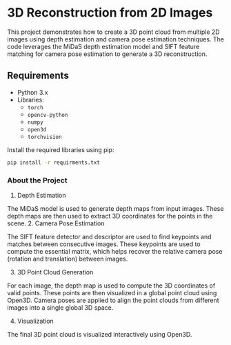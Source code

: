 # 3D Reconstruction from 2D Images

This project demonstrates how to create a 3D point cloud from multiple 2D images using depth estimation and camera pose estimation techniques. The code leverages the MiDaS depth estimation model and SIFT feature matching for camera pose estimation to generate a 3D reconstruction.

## Requirements

- Python 3.x
- Libraries:
  - `torch`
  - `opencv-python`
  - `numpy`
  - `open3d`
  - `torchvision`

Install the required libraries using pip:

```bash
pip install -r requirments.txt
```
### About the Project

1. Depth Estimation

The MiDaS model is used to generate depth maps from input images. These depth maps are then used to extract 3D coordinates for the points in the scene.
2. Camera Pose Estimation

The SIFT feature detector and descriptor are used to find keypoints and matches between consecutive images. These keypoints are used to compute the essential matrix, which helps recover the relative camera pose (rotation and translation) between images.

3. 3D Point Cloud Generation

For each image, the depth map is used to compute the 3D coordinates of valid points. These points are then visualized in a global point cloud using Open3D. Camera poses are applied to align the point clouds from different images into a single global 3D space.

4. Visualization

The final 3D point cloud is visualized interactively using Open3D.
